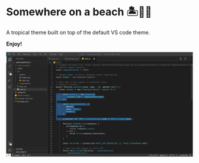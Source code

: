 # Somewhere on a beach 🏝🍹🥥

A tropical theme built on top of the default VS code theme.

**Enjoy!**

![preview](./preview.jpeg)
